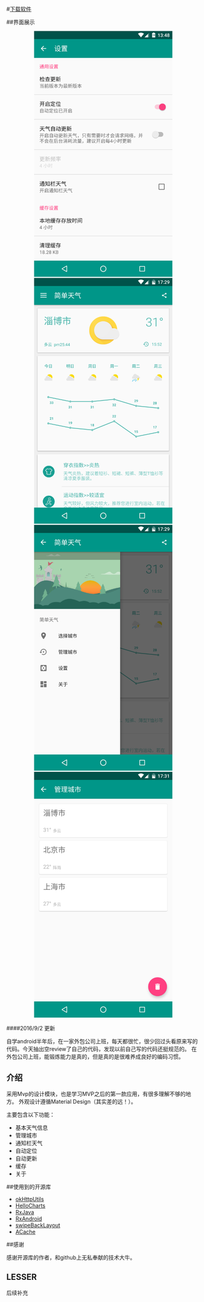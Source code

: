 #[下载软件](http://fir.im/jiandantianqi)

##界面展示
<div align=center>
     <img src="https://raw.githubusercontent.com/Koterwong/Weather/master/screen/%E6%88%AA%E5%9B%BE%20(1).png" 
        width="360" height="640"
        alt=""/>
    <img src="https://raw.githubusercontent.com/Koterwong/Weather/master/screen/%E6%88%AA%E5%9B%BE%20(2).png" 
        width="360" height="640"
        alt=""/>

</div>

<div align=center>
 <img src="https://raw.githubusercontent.com/Koterwong/Weather/master/screen/%E6%88%AA%E5%9B%BE%20(3).png"
        width="360" height="640"
        alt=""/>
 <img src="https://raw.githubusercontent.com/Koterwong/Weather/master/screen/%E6%88%AA%E5%9B%BE%20(5).png"
        width="360" height="640"
        alt=""/>
</div>

####2016/9/2 更新

自学android半年后，在一家外包公司上班，每天都很忙，很少回过头看原来写的代码。今天抽出空review了自己的代码，发现以前自己写的代码还挺规范的。
在外包公司上班，能锻炼能力是真的，但是真的是很难养成良好的编码习惯。

## 介绍

采用Mvp的设计模块，也是学习MVP之后的第一款应用，有很多理解不够的地方。
外观设计遵循Material Design（其实差的远！）。

主要包含以下功能：

- 基本天气信息
- 管理城市
- 通知栏天气
- 自动定位
- 自动更新
- 缓存
- 关于

##使用到的开源库

- [okHttpUtils](https://github.com/hongyangAndroid/okhttp-utils)
- [HelloCharts](https://github.com/lecho/hellocharts-android)          
- [RxJava](https://github.com//RxJava)          
- [RxAndroid](https://github.com/ReactiveX/RxAndroid)
- [swipeBackLayout](https://github.com/ikew0ng/SwipeBackLayout)
- [ACache](https://github.com/yangfuhai/ASimpleCache)

##感谢

感谢开源库的作者，和github上无私奉献的技术大牛。

## LESSER

后续补充


